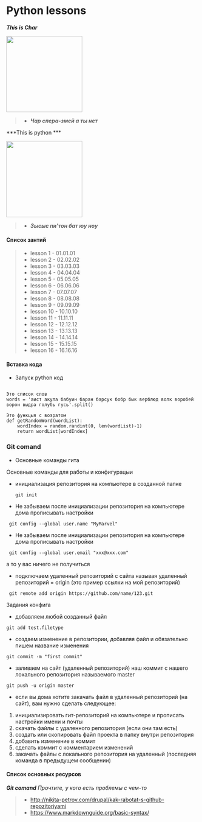 # Python lessons

***This is Char***

<img src="https://vignette.wikia.nocookie.net/ninjago/images/0/07/%D0%96%D0%B5%D0%B7%D0%BB%D0%90%D1%84%D0%B8%D0%B3%D0%B5%D0%B7%D0%BB.jpg/revision/latest?cb=20190610091622&path-prefix=ru" width="200" height="200" />

> - ***Чар спера-змей а ты нет***

***This is python ***

<img src="https://upload.wikimedia.org/wikipedia/commons/thumb/0/0a/Python.svg/1024px-Python.svg.png" width="200" height="200" />

> - ***Зысыс пи'тон бат юу ноу***

#### Список зантий
> - lesson 1 - 01.01.01
> - lesson 2 - 02.02.02
> - lesson 3 - 03.03.03
> - lesson 4 - 04.04.04
> - lesson 5 - 05.05.05
> - lesson 6 - 06.06.06
> - lesson 7 - 07.07.07
> - lesson 8 - 08.08.08
> - lesson 9 - 09.09.09
> - lesson 10 - 10.10.10
> - lesson 11 - 11.11.11
> - lesson 12 - 12.12.12
> - lesson 13 - 13.13.13
> - lesson 14 - 14.14.14
> - lesson 15 - 15.15.15
> - lesson 16 - 16.16.16

#### Вставка кода

- Запуск python код
```

Это список слов
words = 'аист акула бабуин баран барсук бобр бык верблюд волк воробей ворон выдра голубь гусь'.split()

Это функцыя с возратом
def getRandomWord(wordList):
    wordIndex = random.randint(0, len(wordList)-1)
    return wordList[wordIndex]

```            
            
### Git comand

- Основные команды гита 

 Основные команды для работы и конфигурацыи
 
  * инициализация репозитория на компьютере в созданной папке
    ```
    git init
    ```
    
   * Не забываем после инициализации репозитория на компьютере дома прописывать настройки
   ``` 
    git config --global user.name "MyMarvel"
   ```
   * Не забываем после инициализации репозитория на компьютере дома прописывать настройки
   ```
    git config --global user.email "xxx@xxx.com"
   ```
   а то у вас ничего не получиться

   * подключаем удаленный репозиторий с сайта называя удаленный репозиторий = origin (это пример ссылки на мой репозиторий) 
   ```
    git remote add origin https://github.com/name/123.git
   ```
Задания конфига

  * добавляем любой созданный файл
   ```
   git add test.filetype
   ```
   
  * создаем изменение в репозитории, добавляя файл и обязательно пишем название изменения
   ```
   git commit -m "first commit"
   ```
   
  * заливаем на сайт (удаленный репозиторий) наш коммит с нашего локального репозитория называемого master
   ```
   git push -u origin master
   ```
   
* если вы дома хотите закачать файл в удаленный репозиторий (на сайт), вам нужно сделать следующее:
1. инициализировать гит-репозиторий на компьютере и прописать настройки имени и почты
2. скачать файлы с удаленного репозитория (если они там есть)
3. создать или скопировать файл проекта в папку внутри репозитория
4. добавить изменение в коммит
5. сделать коммит с комментарием изменений
6. закачать файлы с локального репозитория на удаленный (последняя команда в предыдущем сообщении)

#### Список основных ресурсов
***Git comand***
*Прочтите, у кого есть проблемы с чем-то*
> - http://nikita-petrov.com/drupal/kak-rabotat-s-github-repozitoriyami
> - https://www.markdownguide.org/basic-syntax/

